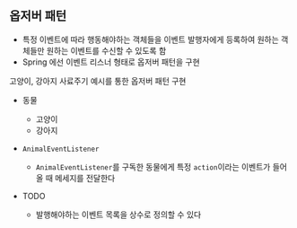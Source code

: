 ## 옵저버 패턴

* 특정 이벤트에 따라 행동해야하는 객체들을 이벤트 발행자에게 등록하여 원하는 객체들만 원하는 이벤트를 수신할 수 있도록 함
* Spring 에선 이벤트 리스너 형태로 옵저버 패턴을 구현

고양이, 강아지 사료주기 예시를 통한 옵저버 패턴 구현

* 동물
    * 고양이
    * 강아지
* `AnimalEventListener`
    * `AnimalEventListener`를 구독한 동물에게 특정 `action`이라는 이벤트가 들어올 때 메세지를 전달한다

* TODO
    * 발행해야하는 이벤트 목록을 상수로 정의할 수 있다